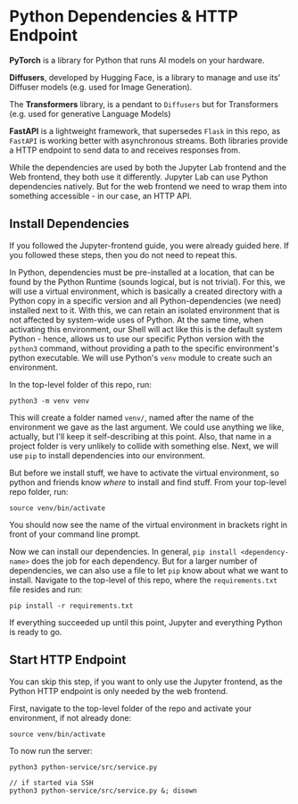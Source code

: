 # Python Dependencies & HTTP Endpoint

**PyTorch** is a library for Python that runs AI models on your hardware.

**Diffusers**, developed by Hugging Face, is a library to manage and use its' Diffuser models (e.g. used for Image Generation).

The **Transformers** library, is a pendant to ``Diffusers`` but for Transformers (e.g. used for generative Language Models)

**FastAPI** is a lightweight framework, that supersedes `Flask` in this repo, as `FastAPI` is working better with asynchronous streams. Both libraries provide a HTTP endpoint to send data to and receives responses from.

While the dependencies are used by both the Jupyter Lab frontend and the Web frontend, they both use it differently. Jupyter Lab can use Python dependencies natively. But for the web frontend we need to wrap them into something accessible - in our case, an HTTP API.

## Install Dependencies

If you followed the Jupyter-frontend guide, you were already guided here. If you followed these steps, then you do not need to repeat this.

In Python, dependencies must be pre-installed at a location, that can be found by the Python Runtime (sounds logical, but is not trivial). For this, we will use a virtual environment, which is basically a created directory with a Python copy in a specific version and all Python-dependencies (we need) installed next to it. With this, we can retain an isolated environment that is not affected by system-wide uses of Python. At the same time, when activating this environment, our Shell will act like this is the default system Python - hence, allows us to use our specific Python version with the `python3` command, without providing a path to the specific environment's python executable. We will use Python's `venv` module to create such an environment.

In the top-level folder of this repo, run:
```
python3 -m venv venv
```

This will create a folder named `venv/`, named after the name of the environment we gave as the last argument. We could use anything we like, actually, but I'll keep it self-describing at this point. Also, that name in a project folder is very unlikely to collide with something else. Next, we will use `pip` to install dependencies into our environment.

But before we install stuff, we have to activate the virtual environment, so python and friends know *where* to install and find stuff. From your top-level repo folder, run:
```
source venv/bin/activate
```
You should now see the name of the virtual environment in brackets right in front of your command line prompt.

Now we can install our dependencies. In general, `pip install <dependency-name>` does the job for each dependency. But for a larger number of dependencies, we can also use a file to let `pip` know about what we want to install. Navigate to the top-level of this repo, where the `requirements.txt` file resides and run:
```
pip install -r requirements.txt 
```
If everything succeeded up until this point, Jupyter and everything Python is ready to go.

## Start HTTP Endpoint

You can skip this step, if you want to only use the Jupyter frontend, as the Python HTTP endpoint is only needed by the web frontend. 

First, navigate to the top-level folder of the repo and activate your environment, if not already done:
```
source venv/bin/activate
```

To now run the server:
```
python3 python-service/src/service.py

// if started via SSH
python3 python-service/src/service.py &; disown
```
